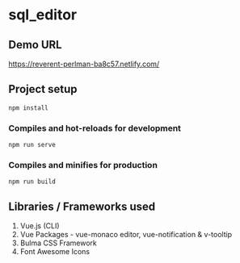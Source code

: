 # sql_editor

## Demo URL

<https://reverent-perlman-ba8c57.netlify.com/>

## Project setup
```
npm install
```

### Compiles and hot-reloads for development
```
npm run serve
```

### Compiles and minifies for production
```
npm run build
```

## Libraries / Frameworks used

1. Vue.js (CLI)
2. Vue Packages - vue-monaco editor, vue-notification & v-tooltip
3. Bulma CSS Framework
4. Font Awesome Icons
